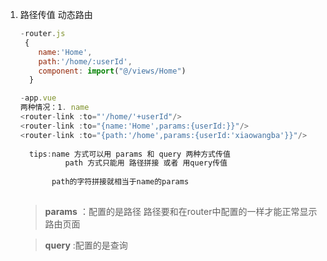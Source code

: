 1. 路径传值 动态路由

   ```js
   -router.js
   	{
       name:'Home',
       path:'/home/:userId',
       component: import("@/views/Home")
     }
   
   -app.vue
   两种情况：1. name
   <router-link :to="'/home/'+userId"/>
   <router-link :to="{name:'Home',params:{userId:}}"/>
   <router-link :to="{path:'/home',params:{userId:'xiaowangba'}}"/>
     
     tips:name 方式可以用 params 和 query 两种方式传值
     		 path 方式只能用 路径拼接 或者 用query传值
          
          path的字符拼接就相当于name的params
     
   ```

   > **params** ：配置的是路径 路径要和在router中配置的一样才能正常显示路由页面

   > **query** :配置的是查询

